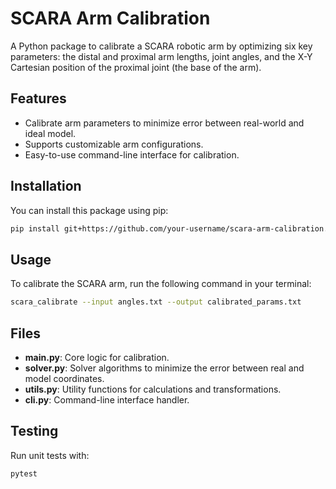 # SCARA Arm Calibration

A Python package to calibrate a SCARA robotic arm by optimizing six key parameters: the distal and proximal arm lengths, joint angles, and the X-Y Cartesian position of the proximal joint (the base of the arm).

## Features

- Calibrate arm parameters to minimize error between real-world and ideal model.
- Supports customizable arm configurations.
- Easy-to-use command-line interface for calibration.

## Installation

You can install this package using pip:

```bash
pip install git+https://github.com/your-username/scara-arm-calibration.git
```

## Usage

To calibrate the SCARA arm, run the following command in your terminal:

```bash
scara_calibrate --input angles.txt --output calibrated_params.txt
```

## Files

- **main.py**: Core logic for calibration.
- **solver.py**: Solver algorithms to minimize the error between real and model coordinates.
- **utils.py**: Utility functions for calculations and transformations.
- **cli.py**: Command-line interface handler.

## Testing

Run unit tests with:

```bash
pytest
```
